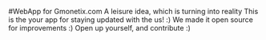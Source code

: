 #WebApp for Gmonetix.com
A leisure idea, which is turning into reality
This is the your app for staying updated with the us! :) We made it open source for improvements :) Open up yourself, and contribute :)
